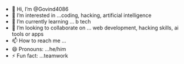 - 👋 Hi, I’m @Govind4086
- 👀 I’m interested in ...coding, hacking, artificial intelligence
- 🌱 I’m currently learning ... b tech
- 💞️ I’m looking to collaborate on ... web development, hacking skills, ai tools or apps
- 📫 How to reach me ...
- 😄 Pronouns: ...he/him
- ⚡ Fun fact: ...teamwork

<!---
Govind4086/Govind4086 is a ✨ special ✨ repository because its `README.md` (this file) appears on your GitHub profile.
You can click the Preview link to take a look at your changes.
--->
